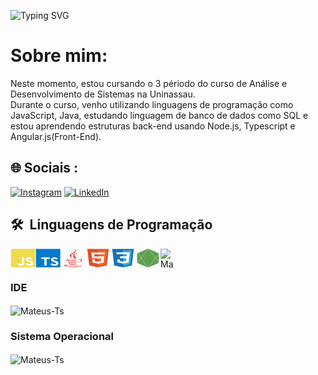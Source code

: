 ![Typing SVG](https://readme-typing-svg.demolab.com?font=Sometype+Mono&weight=600&size=30&duration=4000&pause=1000&color=FFFF00&random=true&width=435&lines=Hey%2C+I'm+Mateus+Lins)

##

# Sobre mim:
Neste momento, estou cursando o 3 périodo do curso de Análise e Desenvolvimento de Sistemas na Uninassau.<br> Durante o curso, venho utilizando linguagens de programação como JavaScript, Java, estudando linguagem de banco de dados como SQL e estou aprendendo estruturas back-end usando Node.js, Typescript e Angular.js(Front-End).


## 🌐 Sociais :
[![Instagram](https://img.shields.io/badge/Instagram-%23E4405F.svg?logo=Instagram&logoColor=white)](https://www.instagram.com/lyvedoficial/)
[![LinkedIn](https://img.shields.io/badge/LinkedIn-%230077B5.svg?logo=linkedin&logoColor=white)](https://www.linkedin.com/in/mateus-lins-chagas-954540344/) 

<h2> 🛠 &nbsp;Linguagens de Programação</h2>

<div style="display: flex"><br>
  <img align="center" alt="Mateus-Js" height="30" width="40" src="https://raw.githubusercontent.com/devicons/devicon/master/icons/javascript/javascript-plain.svg">
  <img align="center" alt="Thiago-Ts" height="30" width="40" src="https://raw.githubusercontent.com/devicons/devicon/master/icons/typescript/typescript-plain.svg">
  <img align="center" alt="Mateus-Java" height="30" width="40" src="https://raw.githubusercontent.com/devicons/devicon/master/icons/java/java-plain.svg">
  <img align="center" alt="Mateus-HTML" height="30" width="40" src="https://raw.githubusercontent.com/devicons/devicon/master/icons/html5/html5-original.svg">
  <img align="center" alt="Mateus-CSS" height="30" width="40" src="https://raw.githubusercontent.com/devicons/devicon/master/icons/css3/css3-original.svg">
  <img align="center" alt="Mateus-Node" height="30" width="40" src="https://raw.githubusercontent.com/devicons/devicon/master/icons/nodejs/nodejs-plain.svg">
  <img align="center" alt="Mateus-Angular" height="30" width="25" src="https://cdn.prod.website-files.com/62876589ec366575fa309b1e/65cbc63ea7d2271f5898837b_Angular%20JS.svg">
</div>

### IDE
<img align="center" alt="Mateus-Ts" height="30" width="30" src="https://user-images.githubusercontent.com/68742481/127754447-c1564795-6968-48df-9555-6fcf0392266e.png">

### Sistema Operacional
<img align="center" alt="Mateus-Ts" height="30" width="30" src="https://i.ibb.co/5KpSCNv/win11.png">



